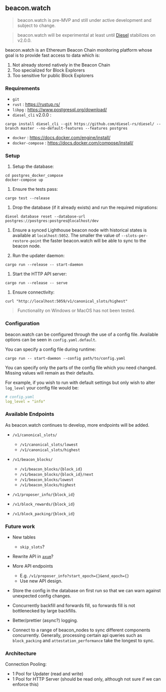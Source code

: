 ## beacon.watch

>beacon.watch is pre-MVP and still under active development and subject to change.

> beacon.watch will be experimental at least until
[Diesel](https://github.com/diesel-rs/diesel/) stabilizes on v2.0.0.

beacon.watch is an Ethereum Beacon Chain monitoring platform whose goal is to provide fast access to
data which is:
1. Not already stored natively in the Beacon Chain
2. Too specialized for Block Explorers
3. Too sensitive for public Block Explorers


### Requirements
- `git`
- `rust` : https://rustup.rs/
- `libpg` : https://www.postgresql.org/download/
- `diesel_cli` v2.0.0 :
```
cargo install diesel_cli --git https://github.com/diesel-rs/diesel/ --branch master --no-default-features --features postgres
```
- `docker` : https://docs.docker.com/engine/install/
- `docker-compose` : https://docs.docker.com/compose/install/

### Setup
1. Setup the database:
```
cd postgres_docker_compose
docker-compose up
```

1. Ensure the tests pass:
```
cargo test --release
```

1. Drop the database (if it already exists) and run the required migrations:
```
diesel database reset --database-url postgres://postgres:postgres@localhost/dev
```

1. Ensure a synced Lighthouse beacon node with historical states is available
at `localhost:5052`.
The smaller the value of `--slots-per-restore-point` the faster beacon.watch
will be able to sync to the beacon node.

1. Run the updater daemon:
```
cargo run --release -- start-daemon
```

1. Start the HTTP API server:
```
cargo run --release -- serve
```

1. Ensure connectivity:
```
curl "http://localhost:5059/v1/canonical_slots/highest"
```

> Functionality on Windows or MacOS has not been tested.


### Configuration
beacon.watch can be configured through the use of a config file.
Available options can be seen in `config.yaml.default`.

You can specify a config file during runtime:
```
cargo run -- start-daemon --config path/to/config.yaml
```

You can specify only the parts of the config file which you need changed.
Missing values will remain as their defaults.

For example, if you wish to run with default settings but only wish to alter `log_level`
your config file would be:
```yaml
# config.yaml
log_level = "info"
```

### Available Endpoints
As beacon.watch continues to develop, more endpoints will be added.

- `/v1/canonical_slots/`
  - `/v1/canonical_slots/lowest`
  - `/v1/canonical_slots/highest`


- `/v1/beacon_blocks/`
  - `/v1/beacon_blocks/{block_id}`
  - `/v1/beacon_blocks/{block_id}/next`
  - `/v1/beacon_blocks/lowest`
  - `/v1/beacon_blocks/highest`


- `/v1/proposer_info/{block_id}`


- `/v1/block_rewards/{block_id}`


- `/v1/block_packing/{block_id}`


### Future work
- New tables
  - `skip_slots`?


- Rewrite API in [`axum`](https://github.com/tokio-rs/axum)?
- More API endpoints
  - E.g. `/v1/proposer_info?start_epoch={}&end_epoch={}`
  - Use new API design.


- Store the config in the database on first run so that we can warn against unexpected config changes.


- Concurrently backfill and forwards fill, so forwards fill is not bottlenecked by large backfills.


- Better/prettier (async?) logging.


- Connect to a range of beacon_nodes to sync different components concurrently.
Generally, processing certain api queries such as `block_packing` and `attestation_performance` take the longest to sync.


### Architecture
Connection Pooling:
- 1 Pool for Updater (read and write)
- 1 Pool for HTTP Server (should be read only, although not sure if we can enforce this)
